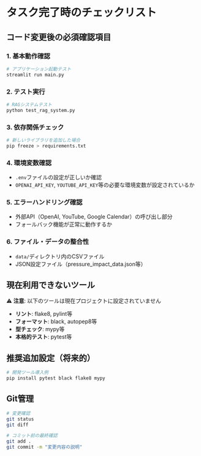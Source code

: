 # タスク完了時のチェックリスト

## コード変更後の必須確認項目

### 1. 基本動作確認
```bash
# アプリケーション起動テスト
streamlit run main.py
```

### 2. テスト実行
```bash
# RAGシステムテスト
python test_rag_system.py
```

### 3. 依存関係チェック
```bash
# 新しいライブラリを追加した場合
pip freeze > requirements.txt
```

### 4. 環境変数確認
- `.env`ファイルの設定が正しいか確認
- `OPENAI_API_KEY`, `YOUTUBE_API_KEY`等の必要な環境変数が設定されているか

### 5. エラーハンドリング確認
- 外部API（OpenAI, YouTube, Google Calendar）の呼び出し部分
- フォールバック機能が正常に動作するか

### 6. ファイル・データの整合性
- `data/`ディレクトリ内のCSVファイル
- JSON設定ファイル（pressure_impact_data.json等）

## 現在利用できないツール
⚠️ **注意**: 以下のツールは現在プロジェクトに設定されていません
- **リント**: flake8, pylint等
- **フォーマット**: black, autopep8等  
- **型チェック**: mypy等
- **本格的テスト**: pytest等

## 推奨追加設定（将来的）
```bash
# 開発ツール導入例
pip install pytest black flake8 mypy
```

## Git管理
```bash
# 変更確認
git status
git diff

# コミット前の最終確認
git add .
git commit -m "変更内容の説明"
```